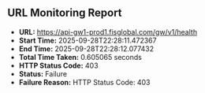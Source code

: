 ## URL Monitoring Report

- **URL:** https://api-gw1-prod1.fisglobal.com/gw/v1/health
- **Start Time:** 2025-09-28T22:28:11.472367
- **End Time:** 2025-09-28T22:28:12.077432
- **Total Time Taken:** 0.605065 seconds
- **HTTP Status Code:** 403
- **Status:** Failure
- **Failure Reason:** HTTP Status Code: 403
